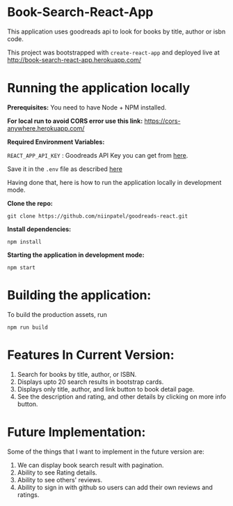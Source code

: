 # **Book-Search-React-App**

This application uses goodreads api to look for books by title, author or isbn code.

This project was bootstrapped with `create-react-app` and deployed live at http://book-search-react-app.herokuapp.com/

# Running the application locally

**Prerequisites:** You need to have Node + NPM installed.

**For local run to avoid CORS error use this link:** https://cors-anywhere.herokuapp.com/

**Required Environment Variables:**

`REACT_APP_API_KEY` : Goodreads API Key you can get from [here](https://www.goodreads.com/api/keys).

Save it in the `.env` file as described [here](https://github.com/facebook/create-react-app/blob/master/packages/react-scripts/template/README.md#adding-custom-environment-variables)

Having done that, here is how to run the application locally in development mode.

**Clone the repo:**

    git clone https://github.com/niinpatel/goodreads-react.git

**Install dependencies:**

    npm install

**Starting the application in development mode:**

    npm start

# Building the application:

To build the production assets, run

    npm run build

# Features In Current Version:

1. Search for books by title, author, or ISBN.
2. Displays upto 20 search results in bootstrap cards.
3. Displays only title, author, and link button to book detail page.
4. See the description and rating, and other details by clicking on more info button.

# Future Implementation:

Some of the things that I want to implement in the future version are:
1. We can display book search result with pagination.
2. Ability to see Rating details.
3. Ability to see others' reviews.
4. Ability to sign in with github so users can add their own reviews and ratings.
